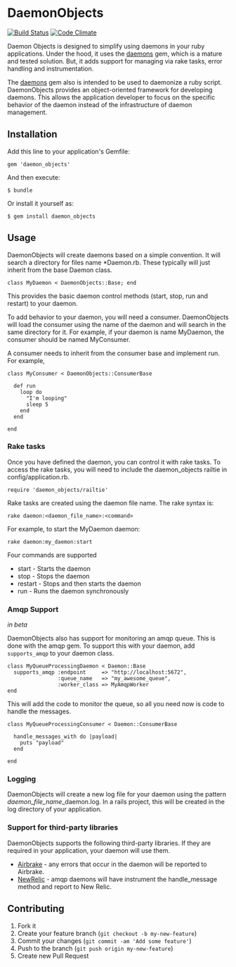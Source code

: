 # DaemonObjects
[![Build Status](https://travis-ci.org/craigisrael/daemon_objects.png)](https://travis-ci.org/craigisrael/daemon_objects)
[![Code Climate](https://codeclimate.com/github/craigisrael/daemon_objects.png)](https://codeclimate.com/github/craigisrael/daemon_objects)

Daemon Objects is designed to simplify using daemons in your ruby applications.  Under the hood, it uses the
[daemons](http://daemons.rubyforge.org) gem, which is a mature and tested solution.  But, it adds support for managing via rake tasks,
error handling and instrumentation.  

The [daemons](http://daemons.rubyforge.org) gem also is intended to be used to daemonize a ruby script.  DaemonObjects provides an 
object-oriented framework for developing daemons.  This allows the application developer to focus on the specific behavior of the daemon 
instead of the infrastructure of daemon management.

## Installation

Add this line to your application's Gemfile:

    gem 'daemon_objects'

And then execute:

    $ bundle

Or install it yourself as:

    $ gem install daemon_objects

## Usage

DaemonObjects will create daemons based on a simple convention.  It will search a directory for files name \*Daemon.rb.  These typically 
will just inherit from the base Daemon class.

    class MyDaemon < DaemonObjects::Base; end

This provides the basic daemon control methods (start, stop, run and restart) to your daemon.

To add behavior to your daemon, you will need a consumer.  DaemonObjects will load the consumer using the name of the daemon and
will search in the same directory for it.  For example, if your daemon is name MyDaemon, the consumer should be named MyConsumer.

A consumer needs to inherit from the consumer base and implement run.  For example, 

    class MyConsumer < DaemonObjects::ConsumerBase

      def run
        loop do
          "I'm looping"
          sleep 5
        end
      end

    end

### Rake tasks

Once you have defined the daemon, you can control it with rake tasks. To access the rake tasks,
you will need to include the daemon\_objects railtie in config/application.rb.

    require 'daemon_objects/railtie'

Rake tasks are created using the daemon file name.  The rake syntax is:

    rake daemon:<daemon_file_name>:<command>

For example, to start the MyDaemon daemon:

    rake daemon:my_daemon:start

Four commands are supported

* start   - Starts the daemon
* stop    - Stops the daemon
* restart - Stops and then starts the daemon
* run     - Runs the daemon synchronously

### Amqp Support

_in beta_

DaemonObjects also has support for monitoring an amqp queue.  This is done with the amqp gem.  To support this
with your daemon, add `supports_amqp` to your daemon class.

    class MyQueueProcessingDaemon < Daemon::Base
      supports_amqp :endpoint     => "http://localhost:5672",
                    :queue_name   => "my_awesome_queue",
                    :worker_class => MyAmqpWorker
    end

This will add the code to monitor the queue, so all you need now is code to handle the messages.

    class MyQueueProcessingConsumer < Daemon::ConsumerBase

      handle_messages_with do |payload|
        puts "payload"
      end

    end

### Logging

DaemonObjects will create a new log file for your daemon using the pattern _daemon\_file\_name_\_daemon.log.  In a rails project,
this will be created in the log directory of your application.

### Support for third-party libraries

DaemonObjects supports the following third-party libraries.  If they are required in your application, your daemon will use them.

* [Airbrake](http://airbrake.io) - any errors that occur in the daemon will be reported to Airbrake.
* [NewRelic](http://newrelic.com) - amqp daemons will have instrument the handle\_message method and report to New Relic.

## Contributing

1. Fork it
2. Create your feature branch (`git checkout -b my-new-feature`)
3. Commit your changes (`git commit -am 'Add some feature'`)
4. Push to the branch (`git push origin my-new-feature`)
5. Create new Pull Request
